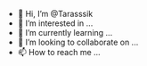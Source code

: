 - 👋 Hi, I’m @Tarasssik
- 👀 I’m interested in ...
- 🌱 I’m currently learning ...
- 💞️ I’m looking to collaborate on ...
- 📫 How to reach me ...

<!---
Tarasssik/Tarasssik is a ✨ special ✨ repository because its `README.md` (this file) appears on your GitHub profile.
You can click the Preview link to take a look at your changes.
--->

